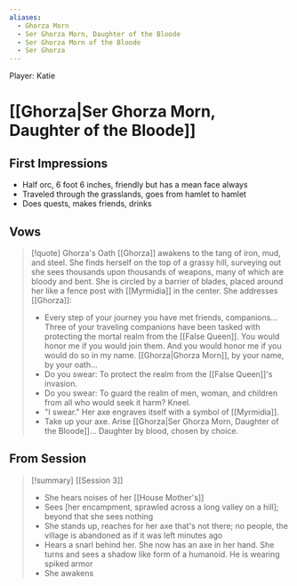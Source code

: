 ```yaml
---
aliases:
  - Ghorza Morn
  - Ser Ghorza Morn, Daughter of the Bloode
  - Ser Ghorza Morn of the Bloode
  - Ser Ghorza
---
```


Player: Katie

# [[Ghorza|Ser Ghorza Morn, Daughter of the Bloode]]

## First Impressions

- Half orc, 6 foot 6 inches, friendly but has a mean face always
- Traveled through the grasslands, goes from hamlet to hamlet
- Does quests, makes friends, drinks

## Vows

> [!quote] Ghorza's Oath
> [[Ghorza]] awakens to the tang of iron, mud, and steel. She finds herself on the top of a grassy hill, surveying out she sees thousands upon thousands of weapons, many of which are bloody and bent. She is circled by a barrier of blades, placed around her like a fence post with [[Myrmidia]] in the center. She addresses [[Ghorza]]:
> - Every step of your journey you have met friends, companions... Three of your traveling companions have been tasked with protecting the mortal realm from the [[False Queen]]. You would honor me if you would join them. And you would honor me if you would do so in my name. [[Ghorza|Ghorza Morn]], by your name, by your oath...
> - Do you swear: To protect the realm from the [[False Queen]]'s invasion. 
> - Do you swear: To guard the realm of men, woman, and children from all who would seek it harm? Kneel.
> - "I swear." Her axe engraves itself with a symbol of [[Myrmidia]].
> - Take up your axe. Arise [[Ghorza|Ser Ghorza Morn, Daughter of the Bloode]]... Daughter by blood, chosen by choice.

## From Session

> [!summary] [[Session 3]]
> - She hears noises of her [[House Mother's]]
> - Sees [her encampment, sprawled across a long valley on a hill]; beyond that she sees nothing
> - She stands up, reaches for her axe that's not there; no people, the village is abandoned as if it was left minutes ago
> - Hears a snarl behind her. She now has an axe in her hand. She turns and sees a shadow like form of a humanoid. He is wearing spiked armor
> - She awakens
